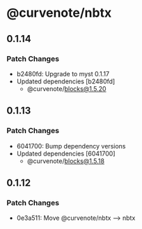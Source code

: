 # @curvenote/nbtx

## 0.1.14

### Patch Changes

- b2480fd: Upgrade to myst 0.1.17
- Updated dependencies [b2480fd]
  - @curvenote/blocks@1.5.20

## 0.1.13

### Patch Changes

- 6041700: Bump dependency versions
- Updated dependencies [6041700]
  - @curvenote/blocks@1.5.18

## 0.1.12

### Patch Changes

- 0e3a511: Move @curvenote/nbtx --> nbtx
